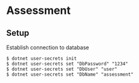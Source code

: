 # Assessment

## Setup
Establish connection to database
```
$ dotnet user-secrets init
$ dotnet user-secrets set "DbPassword" "1234"
$ dotnet user-secrets set "DbUser" "user"
$ dotnet user-secrets set "DbName" "assessment"
```
